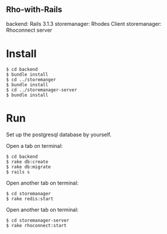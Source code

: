 Rho-with-Rails
---

backend: Rails 3.1.3 
storemanager: Rhodes Client
storemanager: Rhoconnect server


Install
===

```
$ cd backend
$ bundle install
$ cd ../storemanger
$ bundle install
$ cd ../storemanager-server
$ bundle install
```

Run
===

Set up the postgresql database by yourself.

Open a tab on terminal:
```
$ cd backend
$ rake db:create
$ rake db:migrate
$ rails s
```
Open another tab on terminal:
```
$ cd storemanager
$ rake redis:start
```

Open another tab on terminal:
```
$ cd storemanager-server
$ rake rhoconnect:start
```
